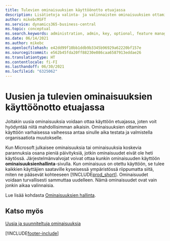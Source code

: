```yaml
---
title: Tulevien ominaisuuksien käyttöönotto etuajassa
description: Lisätietoja valinta- ja valinnaisten ominaisuuksien ottamisesta käyttöön ennen kuin ne tulevat pakollisiksi.
author: mikebcMSFT
ms.service: dynamics365-business-central
ms.topic: conceptual
ms.search.keywords: administration, admin, key, optional, feature management, early access, preview
ms.date: 06/14/2021
ms.author: mikebc
ms.openlocfilehash: e42dd99f10bb1ddb9b3345b96929a62220bf157e
ms.sourcegitcommit: e562b45fda20ff88230e086caa6587913eddae26
ms.translationtype: HT
ms.contentlocale: fi-FI
ms.lasthandoff: 06/30/2021
ms.locfileid: "6325062"
---
```

# <a name="enabling-new-and-upcoming-features-ahead-of-time"></a>Uusien ja tulevien ominaisuuksien käyttöönotto etuajassa

Joitakin uusia ominaisuuksia voidaan ottaa käyttöön etuajassa, joten voit hyödyntää niitä mahdollisimman aikaisin. Ominaisuuksien ottaminen käyttöön varhaisessa vaiheessa antaa sinulle aika testata ja valmistella organisaatiota muutokselle.

Kun Microsoft julkaisee ominaisuuksia tai ominaisuuksia koskevia parannuksia osana pieniä päivityksiä, jotkin ominaisuudet eivät ole heti käytössä. Järjestelmänvalvojat voivat ottaa kunkin ominaisuuden käyttöön **ominaisuuksienhallinta**-sivulla. Kun ominaisuus on otettu käyttöön, se tulee kaikkien käyttäjien saataville kyseisessä ympäristössä riippumatta siitä, miten ne pääsevät kohteeseen [!INCLUDE[prod_short](includes/prod_short.md)]. Ominaisuudet voidaan turvallisesti sammuttaa uudelleen. Nämä ominaisuudet ovat vain jonkin aikaa valinnaisia.

Lue lisää kohdasta [Ominaisuuksien hallinta](/dynamics365/business-central/dev-itpro/administration/feature-management).  

## <a name="see-also"></a>Katso myös

[Uusia ja suunniteltuja ominaisuuksia](/dynamics365-release-plan/2021wave1/)  


[!INCLUDE[footer-include](includes/footer-banner.md)]